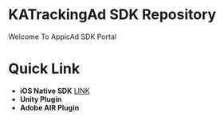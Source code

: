 # KATrackingAd SDK Repository
Welcome To AppicAd SDK Portal

# Quick Link
* **iOS Native SDK** [LINK](https://github.com/KATracking/KATrackingAd_iOS/tree/master/AppidAdSDK_iOS)
* **Unity Plugin** 
* **Adobe AIR Plugin** 
